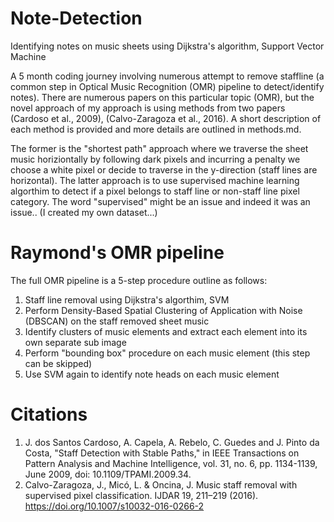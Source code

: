 # Note-Detection
Identifying notes on music sheets using Dijkstra's algorithm, Support Vector Machine

A 5 month coding journey involving numerous attempt to remove staffline (a common step in Optical Music Recognition (OMR) pipeline to detect/identify notes). There are numerous papers on this particular topic (OMR), but the novel approach of my approach is using methods from two papers (Cardoso et al., 2009), (Calvo-Zaragoza et al., 2016). A short description of each method is provided and more details are outlined in methods.md.

The former is the "shortest path" approach where we traverse the sheet music horiziontally by following dark pixels and incurring a penalty we choose a white pixel or decide to traverse in the y-direction (staff lines are horizontal). The latter approach is to use supervised machine learning algorthim to detect if a pixel belongs to staff line or non-staff line pixel category. The word "supervised" might be an issue and indeed it was an issue.. (I created my own dataset...)

# Raymond's OMR pipeline
The full OMR pipeline is a 5-step procedure outline as follows:
1) Staff line removal using Dijkstra's algorthim, SVM
2) Perform Density-Based Spatial Clustering of Application with Noise (DBSCAN) on the staff removed sheet music
3) Identify clusters of music elements and extract each element into its own separate sub image
4) Perform "bounding box" procedure on each music element (this step can be skipped)
5) Use SVM again to identify note heads on each music element

# Citations
1) J. dos Santos Cardoso, A. Capela, A. Rebelo, C. Guedes and J. Pinto da Costa, "Staff Detection with Stable Paths," in IEEE Transactions on Pattern Analysis and Machine Intelligence, vol. 31, no. 6, pp. 1134-1139, June 2009, doi: 10.1109/TPAMI.2009.34.
2) Calvo-Zaragoza, J., Micó, L. & Oncina, J. Music staff removal with supervised pixel classification. IJDAR 19, 211–219 (2016). https://doi.org/10.1007/s10032-016-0266-2
